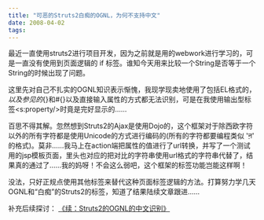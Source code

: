 ```yaml
---
title: "可恶的Struts2白痴的OGNL，为何不支持中文"
date: 2008-04-02
tags:
---
```


最近一直使用struts2进行项目开发，因为之前就是用的webwork进行学习的，可是一直没有使用到页面逻辑的 if 标签。谁知今天用来比较一个String是否等于一个String的时候出现了问题。

这里先对自己不扎实的OGNL知识表示惭愧，我现学现卖地使用了包括EL格式的${}，以及参见的${}和#{}以及直接输入属性的方式都无法识别，可是在我使用输出型标签&lt;s:property/&gt;时竟是完好显示的……

百思不得其解。忽然想到Struts2的Ajax是使用Dojo的，这个框架对于除西欧字符以外的所有字符都是使用Unicode的方式进行编码的(所有的字符都要编程类似 'ऩ' 的格式)。莫非……我马上在action端把属性的值进行了url转换，并写了一个测试用的jsp模板页面，里头也对应的把对比的字符串使用url格式的字符串代替了，结果真的通过了……我的妈呀！不会这么弱吧，这个框架的标签功能岂能这样啊！

没法，只好正规点使用其他标签来替代这种页面标签逻辑的方法。打算努力学几天OGNL和“白痴”的Struts2的标签，知道了结果陆续文章跟进……

补充后续探讨：
<a href="http://www.agatezone.cn/code/?p=48">《续：Struts2的OGNL的中文识别》</a>
